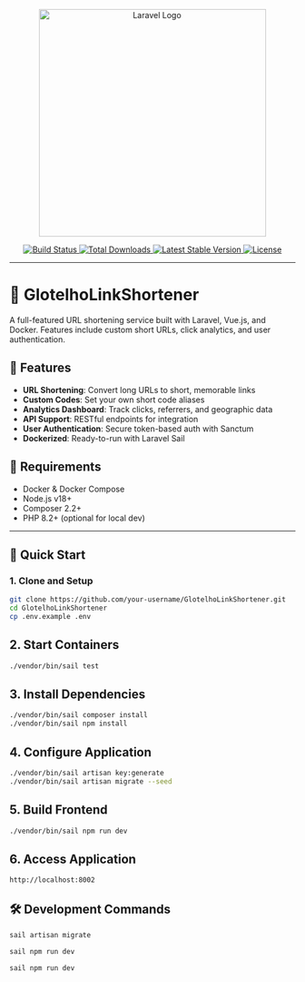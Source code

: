 <p align="center">
    <a href="https://laravel.com" target="_blank">
        <img src="https://raw.githubusercontent.com/laravel/art/master/logo-lockup/5%20SVG/2%20CMYK/1%20Full%20Color/laravel-logolockup-cmyk-red.svg" width="400" alt="Laravel Logo">
    </a>
</p>

<p align="center">
    <a href="https://github.com/laravel/framework/actions">
        <img src="https://github.com/laravel/framework/workflows/tests/badge.svg" alt="Build Status">
    </a>
    <a href="https://packagist.org/packages/laravel/framework">
        <img src="https://img.shields.io/packagist/dt/laravel/framework" alt="Total Downloads">
    </a>
    <a href="https://packagist.org/packages/laravel/framework">
        <img src="https://img.shields.io/packagist/v/laravel/framework" alt="Latest Stable Version">
    </a>
    <a href="https://packagist.org/packages/laravel/framework">
        <img src="https://img.shields.io/packagist/l/laravel/framework" alt="License">
    </a>
</p>

---

# 🔗 GlotelhoLinkShortener

A full-featured URL shortening service built with Laravel, Vue.js, and Docker. Features include custom short URLs, click analytics, and user authentication.

## 🌟 Features

- **URL Shortening**: Convert long URLs to short, memorable links
- **Custom Codes**: Set your own short code aliases
- **Analytics Dashboard**: Track clicks, referrers, and geographic data
- **API Support**: RESTful endpoints for integration
- **User Authentication**: Secure token-based auth with Sanctum
- **Dockerized**: Ready-to-run with Laravel Sail

## 🧰 Requirements

- Docker & Docker Compose
- Node.js v18+
- Composer 2.2+
- PHP 8.2+ (optional for local dev)

---

## 🚀 Quick Start

### 1. Clone and Setup

```bash
git clone https://github.com/your-username/GlotelhoLinkShortener.git
cd GlotelhoLinkShortener
cp .env.example .env
```

## 2. Start Containers
```bash 
./vendor/bin/sail test

```

## 3. Install Dependencies
```bash 
./vendor/bin/sail composer install
./vendor/bin/sail npm install

```

## 4. Configure Application
```bash
./vendor/bin/sail artisan key:generate
./vendor/bin/sail artisan migrate --seed
```
## 5. Build Frontend
```bash
./vendor/bin/sail npm run dev
```
## 6. Access Application
```bash
http://localhost:8002
```
## 🛠️ Development Commands
```bash 
sail artisan migrate

sail npm run dev

sail npm run dev
```

